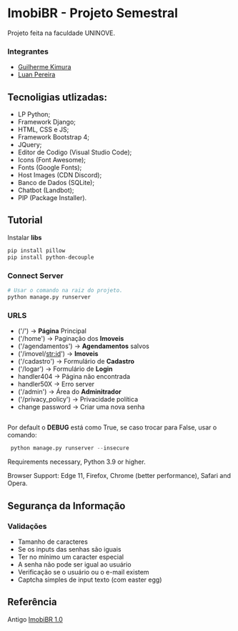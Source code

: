 # ImobiBR - Projeto Semestral

Projeto feita na faculdade UNINOVE.

### Integrantes 
- [ Guilherme Kimura](https://github.com/satoosan)
- [Luan Pereira](https://github.com/Luanc210)

## 

## Tecnoligias utlizadas: 
- LP Python;
- Framework Django;
- HTML, CSS e JS;
- Framework Bootstrap 4;
- JQuery;
- Editor de Codigo (Visual Studio Code);
- Icons (Font Awesome);
- Fonts (Google Fonts);
- Host Images (CDN Discord);
- Banco de Dados (SQLite);
- Chatbot (Landbot);
- PIP (Package Installer).

## 

## Tutorial

Instalar **libs**

```Python
pip install pillow
pip install python-decouple
```

### Connect Server 

```Python
# Usar o comando na raiz do projeto.
python manage.py runserver
```
### URLS

- ('/') -> **Página** Principal 
- ('/home') -> Paginação dos **Imoveis**
- ('/agendamentos') -> **Agendamentos** salvos
- ('/imovel/<str:id>') -> **Imoveis**
- ('/cadastro') -> Formulário de **Cadastro**
- ('/logar') -> Formulário de **Login**
- handler404 -> Página não encontrada
- handler50X -> Erro server
- ('/admin') -> Área do **Adminitrador**
- ('/privacy_policy') -> Privacidade política
- change password -> Criar uma nova senha

##

Por default o **DEBUG** está como True, se caso trocar para False, usar o comando: 
```Python
 python manage.py runserver --insecure
```
Requirements necessary, Python 3.9 or higher. 

Browser Support: Edge 11, Firefox, Chrome (better performance), Safari and Opera.
##

## Segurança da Informação  

### Validações
- Tamanho de caracteres
- Se os inputs das senhas são iguais
- Ter no mínimo um caracter especial
- A senha não pode ser igual ao usuário
- Verificação se o usuário ou o e-mail existem
- Captcha simples de input texto (com easter egg)

## Referência 

Antigo <a href="https://github.com/satoosan/ImobiBR/tree/imobi---pystackweek">ImobiBR 1.0</a>
